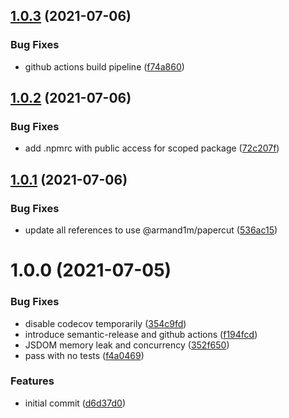 ## [1.0.3](https://github.com/armand1m/papercut/compare/v1.0.2...v1.0.3) (2021-07-06)


### Bug Fixes

* github actions build pipeline ([f74a860](https://github.com/armand1m/papercut/commit/f74a86093d34d6837e0450752e39a6e47902eb48))

## [1.0.2](https://github.com/armand1m/papercut/compare/v1.0.1...v1.0.2) (2021-07-06)


### Bug Fixes

* add .npmrc with public access for scoped package ([72c207f](https://github.com/armand1m/papercut/commit/72c207f972e5bd3872a394f12283689e944588cd))

## [1.0.1](https://github.com/armand1m/papercut/compare/v1.0.0...v1.0.1) (2021-07-06)


### Bug Fixes

* update all references to use @armand1m/papercut ([536ac15](https://github.com/armand1m/papercut/commit/536ac15105d120fec083fb72c2fc4a99a7596893))

# 1.0.0 (2021-07-05)


### Bug Fixes

* disable codecov temporarily ([354c9fd](https://github.com/armand1m/papercut/commit/354c9fdc843211aa1e9c6db399dd3d5e1e910404))
* introduce semantic-release and github actions ([f194fcd](https://github.com/armand1m/papercut/commit/f194fcd9259f68cc05c561418578291310a40eef))
* JSDOM memory leak and concurrency ([352f650](https://github.com/armand1m/papercut/commit/352f650b1d78515f2437eb475d3cef4ae8ec9127))
* pass with no tests ([f4a0469](https://github.com/armand1m/papercut/commit/f4a04699680c9af2c560147154d99594f98760b2))


### Features

* initial commit ([d6d37d0](https://github.com/armand1m/papercut/commit/d6d37d039907d641c69d03bc76848ba6cd857039))
